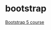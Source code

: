 # bootstrap
 <a href="https://bulhoesgabriel.github.io/bootstrap/index.html">Bootstrap 5 course</a>
